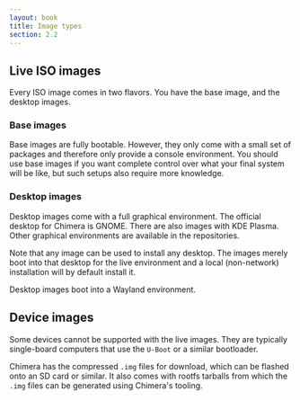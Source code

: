 ```yaml
---
layout: book
title: Image types
section: 2.2
---
```


## Live ISO images

Every ISO image comes in two flavors. You have the base image, and the
desktop images.

### Base images

Base images are fully bootable. However, they only come with a small
set of packages and therefore only provide a console environment. You
should use base images if you want complete control over what your
final system will be like, but such setups also require more knowledge.

### Desktop images

Desktop images come with a full graphical environment. The official
desktop for Chimera is GNOME. There are also images with KDE Plasma.
Other graphical environments are available in the repositories.

Note that any image can be used to install any desktop. The images
merely boot into that desktop for the live environment and a local
(non-network) installation will by default install it.

Desktop images boot into a Wayland environment.

## Device images

Some devices cannot be supported with the live images.
They are typically single-board computers that use the `U-Boot` or a similar
bootloader.

Chimera has the compressed `.img` files for download, which can be flashed
onto an SD card or similar. It also comes with rootfs tarballs from which
the `.img` files can be generated using Chimera's tooling.

